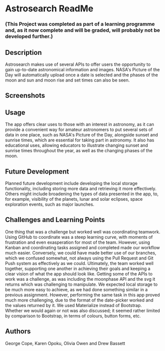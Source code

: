 # Astrosearch ReadMe #### (This Project was completed as part of a learning programme and, as it now complete and will be graded, will probably not be developed further.) ##### Description ##Astrosearch makes use of several APIs to offer users the opportunity to gain up-to-date astronomical information and images. NASA's Picture of the Day will automatically upload once a date is selected and the phases of the moon and sun and moon rise and set times can also be seen.## Screenshots #### Usage ##The app offers clear uses to those with an interest in astronomy, as it can provide a convenient way for amateur astronomers to put several sets of data in one place, such as NASA's Picture of the Day, alongside sunset and sunrise times, which are essential for taking part in astronomy. It also has educational uses, allowing educators to illustrate changing sunset and sunrise times throughout the year, as well as the changing phases of the moon.## Future Development ##Planned future development include developing the local storage functionality, including storing more data and retrieving it more effectively. Others might include broadening the types of data presented in the app, to, for example, visibility of the planets, lunar and solar eclipses, space exploration events, such as major launches. ## Challenges and Learning Points ##One thing that was a challenge but worked well was coordinating teamwork. Using GitHub to coordinate was a steep learning curve, with moments of frustration and even exasperation for most of the team. However, using Kanban and coordinating tasks assigned and completed made our workflow much easier. Conversely, we could have made better use of our branches, which we confused somewhat, not always using the Pull Request and Git Push system as effectively as we could. Ultimately, the team worked well together, supporting one another in achieving their goals and keeping a clear vision of what the app should look like. Getting some of the APIs to work was a challenge, as was including the moonphase API and the svg it returns which was challenging to manipulate. We expected local storage to be much more easy to achieve, as we had done something similar in a previous assignment. However, performing the same task in this app proved much more challenging, due to the format of the date-picker worked and the  values returned by it. We used Materialize instead of Bootstrap. Whether we would again or not was also discussed; it seemed rather limited by comparison to Bootstrap, in terms of colours, button forms, etc.## Authors ##George Cope, Karen Opoku, Olivia Owen and Drew Bassett